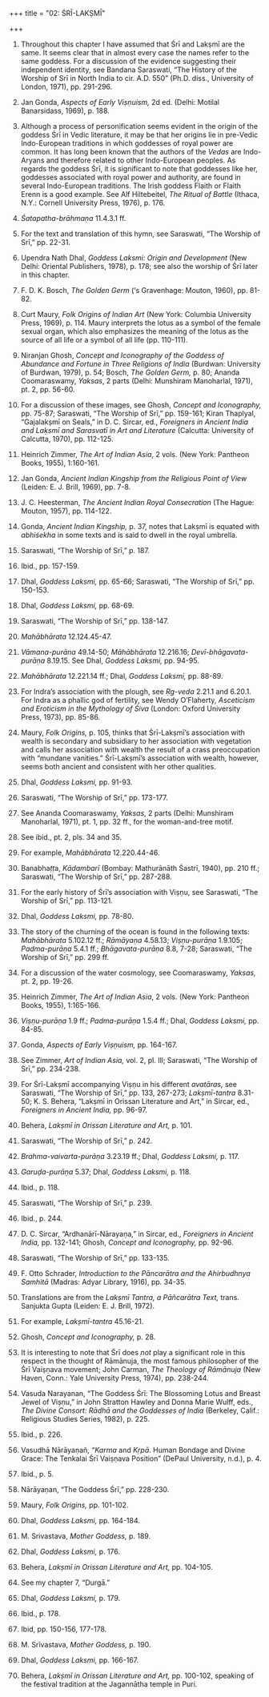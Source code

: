+++
title = "02: ŚRĪ-LAKṢMĪ"

+++

1. Throughout this chapter I have assumed that Śrī and Lakṣmī are the same. It seems clear that in almost every case the names refer to the same goddess. For a discussion of the evidence suggesting their independent identity, see Bandana Saraswati, “The History of the Worship of Srī in North India to cir. A.D. 550” \(Ph.D. diss., University of London, 1971\), pp. 291-296.

2. Jan Gonda, *Aspects of Early Viṣṇuism,* 2d ed. \(Delhi: Motilal Banarsidass, 1969\), p. 188.

3. Although a process of personification seems evident in the origin of the goddess Śrī in Vedic literature, it may be that her origins lie in pre-Vedic Indo-European traditions in which goddesses of royal power are common. It has long been known that the authors of the *Vedas* are Indo-Aryans and therefore related to other Indo-European peoples. As regards the goddess Śrī, it is significant to note that goddesses like her, goddesses associated with royal power and authority, are found in several Indo-European traditions. The Irish goddess Flaith or Flaith Erenn is a good example. See Alf Hiltebeitel, *The Ritual of Battle* \(Ithaca, N.Y.: Cornell University Press, 1976\), p. 176.

4. *Śatapatha-brāhmaṇa* 11.4.3.1 ff.

5. For the text and translation of this hymn, see Saraswati, “The Worship of Srī,” pp. 22-31.

6. Upendra Nath Dhal, *Goddess Laksmi: Origin and Development* \(New Delhi: Oriental Publishers, 1978\), p. 178; see also the worship of Śrī later in this chapter.

7. F. D. K. Bosch, *The Golden Germ* \(‘s Gravenhage: Mouton, 1960\), pp. 81-82.

8. Curt Maury, *Folk Origins of Indian Art* \(New York: Columbia University Press, 1969\), p. 114. Maury interprets the lotus as a symbol of the female sexual organ, which also emphasizes the meaning of the lotus as the source of all life or a symbol of all life \(pp. 110-111\).

9. Niranjan Ghosh, *Concept and Iconography of the Goddess of Abundance and Fortune in Three Religions of India* \(Burdwan: University of Burdwan, 1979\), p. 54; Bosch, *The Golden Germ,* p. 80; Ananda Coomaraswamy, *Yaksas*, 2 parts \(Delhi: Munshiram Manoharlal, 1971\), pt. 2, pp. 56-60.

10. For a discussion of these images, see Ghosh, *Concept and Iconography,* pp. 75-87; Saraswati, “The Worship of Srī,” pp. 159-161; Kiran Thaplyal, “Gajalakṣmī on Seals,” in D. C. Sircar, ed., *Foreigners in Ancient India and Laḳsmī and Sarasvatī in Art and Literature* \(Calcutta: University of Calcutta, 1970\), pp. 112-125.

11. Heinrich Zimmer, *The Art of Indian Asia*, 2 vols. \(New York: Pantheon Books, 1955\), 1:160-161.

12. Jan Gonda, *Ancient Indian Kingship from the Religious Point of View* \(Leiden: E. J. Brill, 1969\), pp. 7-8.

13. J. C. Heesterman, *The Ancient Indian Royal Consecration* \(The Hague: Mouton, 1957\), pp. 114-122.

14. Gonda, *Ancient Indian Kingship,* p. 37, notes that Lakṣmī is equated with *abhiśekha* in some texts and is said to dwell in the royal umbrella.

15. Saraswati, “The Worship of Srī,” p. 187.

16. Ibid., pp. 157-159.

17. Dhal, *Goddess Laksmi,* pp. 65-66; Saraswati, “The Worship of Srī,” pp. 150-153.

18. Dhal, *Goddess Laksmi,* pp. 68-69.

19. Saraswati, “The Worship of Srī,” pp. 138-147.

20. *Mahābhārata* 12.124.45-47.

21. *Vāmana-purāna* 49.14-50; *Māhābhārata* 12.216.16; *Devī-bhāgavata-purāṇa* 8.19.15. See Dhal, *Goddess Laksmi,* pp. 94-95.

22. *Mahābhārata* 12.221.14 ff.; Dhal, *Goddess Laksmi,* pp. 88-89.

23. For Indra’s association with the plough, see *Ṛg-veda* 2.21.1 and 6.20.1. For Indra as a phallic god of fertility, see Wendy O’Flaherty, *Asceticism and Eroticism in the Mythology of Śiva* \(London: Oxford University Press, 1973\), pp. 85-86.

24. Maury, *Folk Origins,* p. 105, thinks that Śrī-Lakṣmī’s association with wealth is secondary and subsidiary to her association with vegetation and calls her association with wealth the result of a crass preoccupation with “mundane vanities.” Śrī-Lakṣmī’s association with wealth, however, seems both ancient and consistent with her other qualities.

25. Dhal, *Goddess Laksmi,* pp. 91-93.

26. Saraswati, “The Worship of Srī,” pp. 173-177.

27. See Ananda Coomaraswamy, *Yaksas*, 2 parts \(Delhi: Munshiram Manoharlal, 1971\), pt. 1, pp. 32 ff., for the woman-and-tree motif.

28. See ibid., pt. 2, pls. 34 and 35.

29. For example, *Mahābhārata* 12.220.44-46.

30. Banabha*ṭṭ*a, *Kādambarī* \(Bombay: Mathurānāth Śastrī, 1940\), pp. 210 ff.; Saraswati, “The Worship of Srī,” pp. 287-288.

31. For the early history of Śrī’s association with Viṣṇu, see Saraswati, “The Worship of Srī,” pp. 113-121.

32. Dhal, *Goddess Laksmi,* pp. 78-80.

33. The story of the churning of the ocean is found in the following texts: *Mahābhārata* 5.102.12 ff.; *Rāmāyaṇa* 4.58.13; *Viṣṇu-purāṇa* 1.9.105; *Padma-purāṇa* 5.4.1 ff.; *Bhāgavata-purāṇa* 8.8, 7-28; Saraswati, “The Worship of Srī,” pp. 299 ff.

34. For a discussion of the water cosmology, see Coomaraswamy, *Yaksas,* pt. 2, pp. 19-26.

35. Heinrich Zimmer, *The Art of Indian Asia*, 2 vols. \(New York: Pantheon Books, 1955\), 1:165-166.

36. *Viṣṇu-purāṇa* 1.9 ff.; *Padma-purāṇa* 1.5.4 ff.; Dhal, *Goddess Laksmi,* pp. 84-85.

37. Gonda, *Aspects of Early Viṣṇuism,* pp. 164-167.

38. See Zimmer, *Art of Indian Asia,* vol. 2, pl. Ill; Saraswati, “The Worship of Srī,” pp. 234-238.

39. For Śrī-Lakṣmī accompanying Viṣṇu in his different *avatāras,* see Saraswati, “The Worship of Srī,” pp. 133, 267-273; *Lakṣmī-tantra* 8.31-50; K. S. Behera, “Lakṣmī in Orissan Literature and Art,” in Sircar, ed., *Foreigners in Ancient India,* pp. 96-97.

40. Behera, *Lakṣmī in Orissan Literature and Art,* p. 101.

41. Saraswati, “The Worship of Srī,” p. 242.

42. *Brahma-vaivarta-purāṇa* 3.23.19 ff.; Dhal, *Goddess Laksmi,* p. 117.

43. *Garuḍa-purāṇa* 5.37; Dhal, *Goddess Laksmi,* p. 118.

44. Ibid., p. 118.

45. Saraswati, “The Worship of Srī,” p. 239.

46. Ibid., p. 244.

47. D. C. Sircar, “Ardhanārī-Nārayaṇa,” in Sircar, ed., *Foreigners in Ancient India,* pp. 132-141; Ghosh, *Concept and Iconography,* pp. 92-96.

48. Saraswati, “The Worship of Srī,” pp. 133-135.

49. F. Otto Schrader, *Introduction to the Pāncarātra and the Ahirbudhnya Samhitā* \(Madras: Adyar Library, 1916\), pp. 34-35.

50. Translations are from the *Lakṣmī Tantra, a Pāñcarātra Text,* trans. Sanjukta Gupta \(Leiden: E. J. Brill, 1972\).

51. For example, *Lakṣmī-tantra* 45.16-21.

52. Ghosh, *Concept and Iconography,* p. 28.

53. It is interesting to note that Śrī does *not* play a significant role in this respect in the thought of Rāmānuja, the most famous philosopher of the Śrī Vaiṣṇava movement; John Carman, *The Theology of Rāmānuja* \(New Haven, Conn.: Yale University Press, 1974\), pp. 238-244.

54. Vasuda Narayanan, “The Goddess Śrī: The Blossoming Lotus and Breast Jewel of Viṣṇu,” in John Stratton Hawley and Donna Marie Wulff, eds., *The Divine Consort: Rādhā and the Goddesses of India* \(Berkeley, Calif.: Religious Studies Series, 1982\), p. 225.

55. Ibid., p. 226.

56. Vasudhā Nārāyaṇañ, *“Karma* and *Kṛpā.* Human Bondage and Divine Grace: The Tenkalai Śrī Vaiṣṇava Position” \(DePaul University, n.d.\), p. 4.

57. Ibid., p. 5.

58. Nārāyaṇan, “The Goddess Śrī,” pp. 228-230.

59. Maury, *Folk Origins,* pp. 101-102.

60. Dhal, *Goddess Laksmi,* pp. 164-184.

61. M. Srivastava, *Mother Goddess,* p. 189.

62. Dhal, *Goddess Laksmi,* p. 176.

63. Behera, *Lakṣmī in Orissan Literature and Art,* pp. 104-105.

64. See my chapter 7, “Durgā.”

65. Dhal, *Goddess Laksmi,* p. 179.

66. Ibid., p. 178.

67. Ibid, pp. 150-156, 177-178.

68. M. Srīvastava, *Mother Goddess,* p. 190.

69. Dhal, *Goddess Laksmi,* pp. 166-167.

70. Behera, *Lakṣmī in Orissan Literature and Art,* pp. 100-102, speaking of the festival tradition at the Jagannātha temple in Puri.


